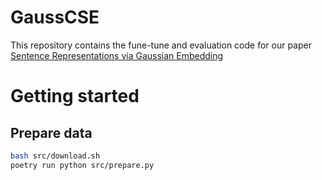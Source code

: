 # GaussCSE
This repository contains the fune-tune and evaluation code for our paper [Sentence Representations via Gaussian Embedding](https://aclanthology.org/2024.eacl-short.36/)

# Getting started

## Prepare data

```bash
bash src/download.sh
poetry run python src/prepare.py
```
